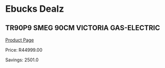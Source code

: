 
# Ebucks Dealz
## TR90P9 SMEG 90CM VICTORIA GAS-ELECTRIC
[Product Page](https://www.ebucks.com/web/shop/productSelected.do?prodId=1031716465&catId=704989856)

Price: R44999.00

Savings: 2501.0


	